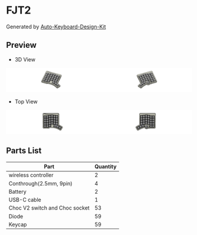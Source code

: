 # FJT2

Generated by [Auto-Keyboard-Design-Kit](https://auto-kdk.pages.dev/)

## Preview

- 3D View

![Case Preview](images/FJT2-case-preview.png)

- Top View

![Top View](images/FJT2-top-view.png)

## Parts List

|Part|Quantity|
|---|---|
|wireless controller|2|
|Conthrough(2.5mm, 9pin)|4|
|Battery|2|
USB-C cable|1|
|Choc V2 switch and Choc socket|53|
|Diode|59|
|Keycap|59|


